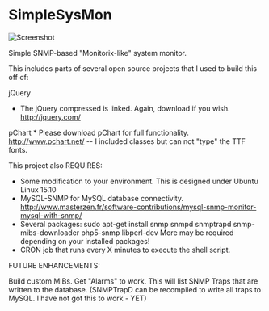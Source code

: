 # SimpleSysMon
![Screenshot](https://scontent-dfw1-1.xx.fbcdn.net/hphotos-xtp1/t31.0-8/12633641_10153755249295944_7509260030461482414_o.jpg "Screenie!")

Simple SNMP-based "Monitorix-like" system monitor. 

This includes parts of several open source projects that I used to build this off of:

jQuery
  * The jQuery compressed is linked. Again, download if you wish. http://jquery.com/

pChart 
    * Please download pChart for full functionality. http://www.pchart.net/ -- I included classes but can not "type" the TTF fonts.
    
This project also REQUIRES:
  * Some modification to your environment. This is designed under Ubuntu Linux 15.10
  * MySQL-SNMP for MySQL database connectivity. http://www.masterzen.fr/software-contributions/mysql-snmp-monitor-mysql-with-snmp/
  * Several packages:
        sudo apt-get install snmp snmpd snmptrapd snmp-mibs-downloader php5-snmp libperl-dev 
        More may be required depending on your installed packages!
  * CRON job that runs every X minutes to execute the shell script.

FUTURE ENHANCEMENTS:

Build custom MIBs.
Get "Alarms" to work. This will list SNMP Traps that are written to the database. (SNMPTrapD can be recompiled to write all traps to MySQL. I have not got this to work - YET)
